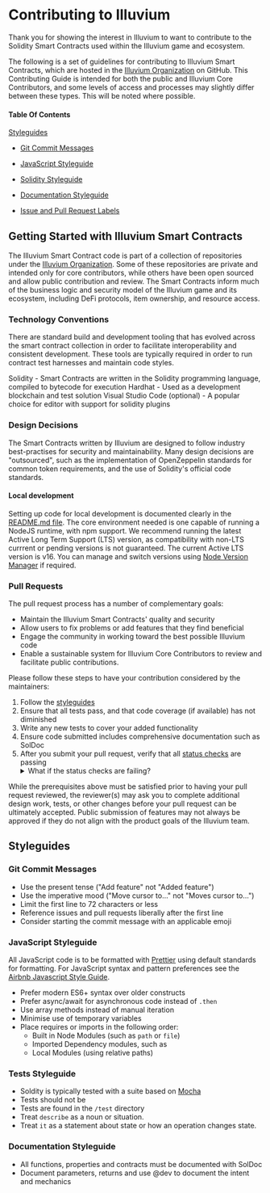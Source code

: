 # Contributing to Illuvium

Thank you for showing the interest in Illuvium to want to contribute to the Solidity Smart Contracts used within the Illuvium game and ecosystem.

The following is a set of guidelines for contributing to Illuvium Smart Contracts, which are hosted in the [Illuvium Organization](https://github.com/illuviumgame) on GitHub. This Contributing Guide is intended for both the public and Illuvium Core Contributors, and some levels of access and processes may slightly differ between these types. This will be noted where possible.

#### Table Of Contents

[Styleguides](#styleguides)

- [Git Commit Messages](#git-commit-messages)
- [JavaScript Styleguide](#javascript-styleguide)
- [Solidity Styleguide](#specs-styleguide)
- [Documentation Styleguide](#documentation-styleguide)

- [Issue and Pull Request Labels](#issue-and-pull-request-labels)

## Getting Started with Illuvium Smart Contracts

The Illuvium Smart Contract code is part of a collection of repositories under the [Illuvium Organization](https://github.com/illuviumgame). Some of these repositories are private and intended only for core contributors, while others have been open sourced and allow public contribution and review. The Smart Contracts inform much of the business logic and security model of the Illuvium game and its ecosystem, including DeFi protocols, item ownership, and resource access.

### Technology Conventions

There are standard build and development tooling that has evolved across the smart contract collection in order to facilitate interoperability and consistent development. These tools are typically required in order to run contract test harnesses and maintain code styles.

Solidity - Smart Contracts are written in the Solidity programming language, compiled to bytecode for execution
Hardhat - Used as a development blockchain and test solution
Visual Studio Code (optional) - A popular choice for editor with support for solidity plugins

### Design Decisions

The Smart Contracts written by Illuvium are designed to follow industry best-practises for security and maintainability. Many design decisions are "outsourced", such as the implementation of OpenZeppelin standards for common token requirements, and the use of Solidity's official code standards.

#### Local development

Setting up code for local development is documented clearly in the [README.md file](README.md). The core environment needed is one capable of running a NodeJS runtime, with npm support. We recommend running the latest Active Long Term Support (LTS) version, as compatibility with non-LTS currrent or pending versions is not guaranteed. The current Active LTS version is v16. You can manage and switch versions using [Node Version Manager](https://github.com/nvm-sh/nvm) if required.

### Pull Requests

The pull request process has a number of complementary goals:

- Maintain the Illuvium Smart Contracts' quality and security
- Allow users to fix problems or add features that they find beneficial
- Engage the community in working toward the best possible Illuvium code
- Enable a sustainable system for Illuvium Core Contributors to review and facilitate public contributions.

Please follow these steps to have your contribution considered by the maintainers:

1. Follow the [styleguides](#styleguides)
2. Ensure that all tests pass, and that code coverage (if available) has not diminished
3. Write any new tests to cover your added functionality
4. Ensure code submitted includes comprehensive documentation such as SolDoc
5. After you submit your pull request, verify that all [status checks](https://help.github.com/articles/about-status-checks/) are passing <details><summary>What if the status checks are failing?</summary>If a status check is failing, and you believe that the failure is unrelated to your change, please leave a comment on the pull request explaining why you believe the failure is unrelated. A maintainer will re-run the status check for you. If we conclude that the failure was a false positive, then we will open an issue to track that problem with our status check suite.</details>

While the prerequisites above must be satisfied prior to having your pull request reviewed, the reviewer(s) may ask you to complete additional design work, tests, or other changes before your pull request can be ultimately accepted. Public submission of features may not always be approved if they do not align with the product goals of the Illuvium team.

## Styleguides

### Git Commit Messages

- Use the present tense ("Add feature" not "Added feature")
- Use the imperative mood ("Move cursor to..." not "Moves cursor to...")
- Limit the first line to 72 characters or less
- Reference issues and pull requests liberally after the first line
- Consider starting the commit message with an applicable emoji

### JavaScript Styleguide

All JavaScript code is to be formatted with [Prettier](https://prettier.io/) using default standards for formatting. For JavaScript syntax and pattern preferences see the [Airbnb Javascript Style Guide](https://github.com/airbnb/javascript).

- Prefer modern ES6+ syntax over older constructs
- Prefer async/await for asynchronous code instead of `.then`
- Use array methods instead of manual iteration
- Minimise use of temporary variables
- Place requires or imports in the following order:
  - Built in Node Modules (such as `path` or `file`)
  - Imported Dependency modules, such as
  - Local Modules (using relative paths)

### Tests Styleguide

- Soldity is typically tested with a suite based on [Mocha](https://mochajs.org/)
- Tests should not be
- Tests are found in the `/test` directory
- Treat `describe` as a noun or situation.
- Treat `it` as a statement about state or how an operation changes state.

### Documentation Styleguide

- All functions, properties and contracts must be documented with SolDoc
- Document parameters, returns and use @dev to document the intent and mechanics
